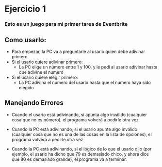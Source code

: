 # Ejercicio 1
### Esto es un juego para mi primer tarea de Eventbrite

## __Como usarlo__:
* Para empezar, la PC va a preguntarle al usario quien debe adivinar primero
* Si el usario quiere adivinar primero:
  * La PC elige un número entre 1 y 100, y le pedi al usario adivinar hasta que adivine el numero
* Si el usario quiere elegir primero:
  * La PC adivina el número del usario hasta que el número haya sido elegido

## __Manejando Errores__
* Cuando el usario está adivinando, si apunta algo inválido (cualquier cosa que no es número), el programa volverá a pedirle otra vez

* Cuando la PC está adivinando, si el usario apunte algo inválido (cualquier cosa que no es una de las cosas en la lista de opciones), el programa volverá a pedirle otra vez

* Cuando la PC está adivinando, si el lógico de lo que el usario dijo (por ejemplo, el usario ha dicho que 79 es demasiado chico, y ahora dice que 80 es demasiado grande), el programa va a terminar.
